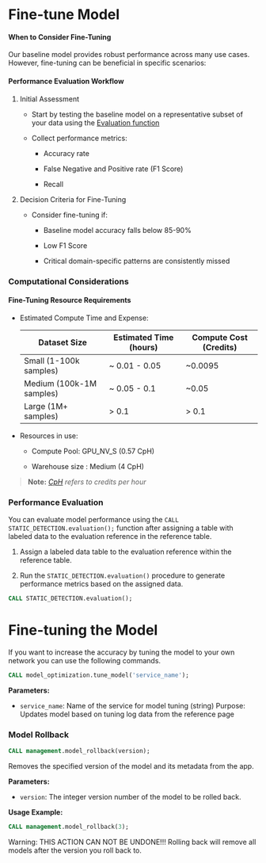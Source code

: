 # Fine-tune Model

#### When to Consider Fine-Tuning

Our baseline model provides robust performance across many use cases. However, fine-tuning can be beneficial in specific scenarios:

#### Performance Evaluation Workflow

1. Initial Assessment

   - Start by testing the baseline model on a representative subset of your data using the [Evaluation function](#performance-evaluation)

   - Collect performance metrics:

     - Accuracy rate

     - False Negative and Positive rate (F1 Score)

     - Recall

2. Decision Criteria for Fine-Tuning

   - Consider fine-tuning if:

     - Baseline model accuracy falls below 85-90%

     - Low F1 Score

     - Critical domain-specific patterns are consistently missed

### Computational Considerations

#### Fine-Tuning Resource Requirements

- Estimated Compute Time and Expense:

  | **Dataset Size**      | **Estimated Time (hours)** | **Compute Cost (Credits)** |
  |-----------------------|---------------------------|----------------------------|
  | Small (1-100k samples)  | ~ 0.01 - 0.05          |      ~0.0095               |
  | Medium (100k-1M samples)| ~ 0.05 - 0.1           | ~0.05              |
  | Large (1M+ samples)  |  > 0.1                    | > 0.1                |
 
- Resources in use: 

  - Compute Pool: GPU_NV_S (0.57 CpH)

  - Warehouse size : Medium (4 CpH)

> **Note:** *[CpH](https://www.snowflake.com/legal-files/CreditConsumptionTable.pdf) refers to credits per hour* 

### Performance Evaluation

You can evaluate model performance using the `CALL STATIC_DETECTION.evaluation();` function after assigning a table with labeled data to the evaluation reference in the reference table.

1. Assign a labeled data table to the evaluation reference within the reference table.  


2. Run the `STATIC_DETECTION.evaluation()` procedure to generate performance metrics based on the assigned data.

```sql
CALL STATIC_DETECTION.evaluation();
```


# Fine-tuning the Model

If you want to increase the accuracy by tuning the model to your own network you can use the following commands.

```sql
CALL model_optimization.tune_model('service_name');
```
**Parameters:**
- `service_name`: Name of the service for model tuning (string)
Purpose: Updates model based on tuning log data from the reference page

### Model Rollback
```sql
CALL management.model_rollback(version);
```
Removes the specified version of the model and its metadata from the app.

**Parameters:**  
- `version`: The integer version number of the model to be rolled back.

**Usage Example:**  
```sql
CALL management.model_rollback(3);
```

Warning: THIS ACTION CAN NOT BE UNDONE!!!  Rolling back will remove all models after the version you roll back to. 
